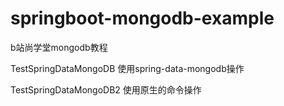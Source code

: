 # springboot-mongodb-example
b站尚学堂mongodb教程

TestSpringDataMongoDB 使用spring-data-mongodb操作

TestSpringDataMongoDB2 使用原生的命令操作
